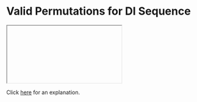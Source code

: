 # Valid Permutations for DI Sequence 

<iframe></iframe>

Click [here](Explanation.md) for an explanation.

